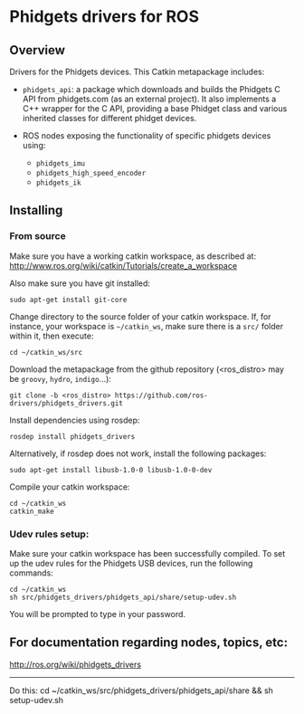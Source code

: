 Phidgets drivers for ROS
========================

Overview
---------------------------------------------

Drivers for the Phidgets devices. This Catkin metapackage includes:

* `phidgets_api`: a package which downloads and builds the Phidgets C API from
   phidgets.com (as an external project). It also implements a C++ wrapper
   for the C API, providing a base Phidget class and various inherited classes
   for different phidget devices.

* ROS nodes exposing the functionality of specific phidgets devices using:

  - `phidgets_imu`
  - `phidgets_high_speed_encoder`
  - `phidgets_ik`

Installing
---------------------------------------------

### From source ###

Make sure you have a working catkin workspace, as described at:
http://www.ros.org/wiki/catkin/Tutorials/create_a_workspace

Also make sure you have git installed:

    sudo apt-get install git-core

Change directory to the source folder of your catkin workspace.
If, for instance, your workspace is `~/catkin_ws`, make sure there is
a `src/` folder within it, then execute:

    cd ~/catkin_ws/src

Download the metapackage from the github repository (<ros_distro> may be `groovy`, `hydro`, `indigo`...):

    git clone -b <ros_distro> https://github.com/ros-drivers/phidgets_drivers.git

Install dependencies using rosdep:

    rosdep install phidgets_drivers

Alternatively, if rosdep does not work, install the following packages:

    sudo apt-get install libusb-1.0-0 libusb-1.0-0-dev

Compile your catkin workspace:

    cd ~/catkin_ws
    catkin_make

### Udev rules setup: ###

Make sure your catkin workspace has been successfully compiled.
To set up the udev rules for the Phidgets USB devices, run the following commands:

    cd ~/catkin_ws
    sh src/phidgets_drivers/phidgets_api/share/setup-udev.sh

You will be prompted to type in your password.


For documentation regarding nodes, topics, etc:
---------------------------------------------

http://ros.org/wiki/phidgets_drivers

----------------------
Do this:
cd ~/catkin_ws/src/phidgets_drivers/phidgets_api/share && sh setup-udev.sh
